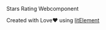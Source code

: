 Stars Rating Webcomponent

Created with Love❤️ using [litElement](https://lit-element.polymer-project.org)